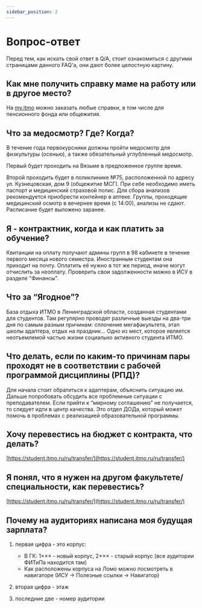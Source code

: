 ```yaml
---
sidebar_position: 2
---
```

# Вопрос-ответ

Перед тем, как искать свой ответ в Q/A, стоит ознакомиться с другими страницами данного FAQ'а, они дают более целостную картину.

## Как мне получить справку маме на работу или в другое место?

На [my.itmo](life/services.md) можно заказать любые справки, в том числе для пенсионного фонда или общежития.

## Что за медосмотр? Где? Когда?

В течение года первокурсники должны пройти медосмотр для физкультуры (осенью), а также обязательный углубленный медосмотр.

Первый будет проходить на Вязьме в предложенное группе время.

Второй проходить будет в поликлинике №75, расположенной по адресу ул. Кузнецовская, дом 9 (общежитие МСГ). При себе необходимо иметь паспорт и медицинский страховой полис. Для сбора анализов рекомендуется приобрести контейнер в аптеке. Группы, проходящие медицинский осмотр в вечернее время (с 14:00), анализы не сдают. Расписание будет выложено заранее.

## Я - контрактник, когда и как платить за обучение?

Квитанции на оплату получают админы групп в 98 кабинете в течение первого месяца нового семестра. Иностранным студентам она приходит на почту. Оплатить её нужно в тот же период, иначе могут отчислить за неоплату. Проверить свои задолженности можно в ИСУ в разделе "Финансы".

## Что за “Ягодное”?

База отдыха ИТМО в Ленинградской области, созданная студентами для студентов. Там регулярно проводят различные выезды на два-три дня по самым разным причинам: сплочение мегафакультета, этап школы адаптера, отдых на праздник… Одно из мест, которое является неотъемлемой частью жизни социально активного студента ИТМО.

## Что делать, если по каким-то причинам пары проходят не в соответствии с рабочей программой дисциплины (РПД)?

Для начала стоит обратиться к адаптерам, объяснить ситуацию им. Дальше попробовать обсудить все проблемные ситуации с преподавателем. Если прийти к “мирному соглашению” не получается, то следует идти в центр качества. Это отдел ДОДа, который может помочь в проблемах с реализацией образовательной программы.

## Хочу перевестись на бюджет с контракта, что делать?

[https://student.itmo.ru/ru/transfer/](https://student.itmo.ru/ru/transfer/)

## Я понял, что я нужен на другом факультете/специальности, как перевестись?

[https://student.itmo.ru/ru/transfer/](https://student.itmo.ru/ru/transfer/)

## Почему на аудиториях написана моя будущая зарплата?

1) первая цифра - это корпус:
    - В ГК: 1××× - новый корпус, 2××× - старый корпус (все аудитории ФИТиПа находится там)
    - Как расположены корпуса на Ломо можно посмотреть в навигаторе (ИСУ -> Полезные ссылки -> Навигатор)

2) вторая цифра - этаж

3) последние две - номер аудитории

